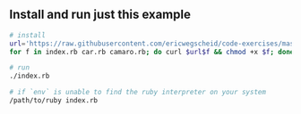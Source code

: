 ## Install and run just this example

```bash
# install 
url='https://raw.githubusercontent.com/ericwegscheid/code-exercises/master/ruby/classes/'
for f in index.rb car.rb camaro.rb; do curl $url$f && chmod +x $f; done

# run
./index.rb

# if `env` is unable to find the ruby interpreter on your system
/path/to/ruby index.rb
```
